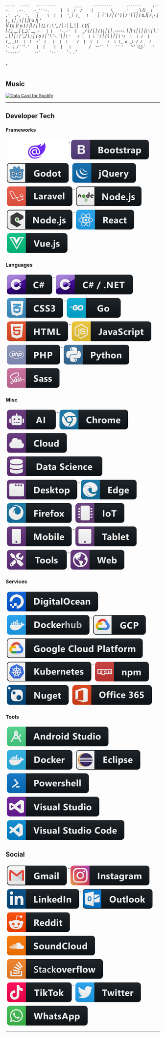 `
.--.   .--.   .-------.        ____     .-------.      ,-----.     ,---.   .--.   .-_'''-.    
|  | _/  /    |  _ _   \     .'  __ `.  \  _(`)_ \   .'  .-,  '.   |    \  |  |  '_( )_   \   
| (`' ) /     | ( ' )  |    /   '  \  \ | (_ o._)|  / ,-.|  \ _ \  |  ,  \ |  | |(_ o _)|  '  
|(_ ()_)      |(_ o _) /    |___|  /  | |  (_,_) / ;  \  '_ /  | : |  |\_ \|  | . (_,_)/___|  
| (_,_)   __  | (_,_).' __     _.-`   | |   '-.-'  |  _`,/ \ _/  | |  _( )_\  | |  |  .-----. 
|  |\ \  |  | |  |\ \  |  | .'   _    | |   |      : (  '\_/ \   ; | (_ o _)  | '  \  '-   .' 
|  | \ `'   / |  | \ `'   / |  _( )_  | |   |       \ `"/  \  ) /  |  (_,_)\  |  \  `-'`   |  
|  |  \    /  |  |  \    /  \ (_ o _) / /   )        '. \_/``".'   |  |    |  |   \        /  
`--'   `'-'   ''-'   `'-'    '.(_,_).'  `---'          '-----'     '--'    '--'    `'-...-'   
                                                                                              

`
---
## Music
<a href="https://data-card-for-spotify.herokuapp.com/card?user_id=58kq2cy2t6kn1peef0dx2axin&show_border=true">
  <img src="https://data-card-for-spotify.herokuapp.com/api/card?user_id=58kq2cy2t6kn1peef0dx2axin&show_border=true" alt="Data Card for Spotify">
</a>

---

## Developer Tech

### Frameworks 

<p align="left">
<a href="#">
    <img src="svg/dev/frameworks/blazor.svg" alt="Blazor" style="vertical-align:top; margin:6px 4px">
  </a>  

   <a href="#">
    <img src="svg/dev/frameworks/bootstrap.svg" alt="bootstrap" style="vertical-align:top; margin:6px 4px">
  </a>  

   <a href="#">
    <img src="svg/dev/frameworks/godot.svg" alt="godot" style="vertical-align:top; margin:6px 4px">
  </a>  

  
  <a href="#">
    <img src="svg/dev/frameworks/jquery.svg" alt="jquery" style="vertical-align:top; margin:6px 4px">
  </a>  


  <a href="#">
    <img src="svg/dev/frameworks/laravel.svg" alt="laravel" style="vertical-align:top; margin:6px 4px">
  </a>  


  <a href="#">
    <img src="svg/dev/frameworks/nodejs.svg" alt="nodejs" style="vertical-align:top; margin:6px 4px">
  </a>  

  <a href="#">
    <img src="svg/dev/frameworks/nodejs_larger.svg" alt="nodejs_larger" style="vertical-align:top; margin:6px 4px">
  </a>  
 


  <a href="#">
    <img src="svg/dev/frameworks/react.svg" alt="react" style="vertical-align:top; margin:6px 4px">
  </a>  


  <a href="#">
    <img src="svg/dev/frameworks/vue.svg" alt="vue" style="vertical-align:top; margin:6px 4px">
  </a>  


</p>

### Languages 

<p align="left">
  <a href="#">
    <img src="svg/dev/languages/csharp.svg" alt="csharp" style="vertical-align:top; margin:6px 4px">
  </a>  

   <a href="#">
    <img src="svg/dev/languages/csharp_dotnet.svg" alt="csharp_dotnet" style="vertical-align:top; margin:6px 4px">
  </a>  

  <a href="#">
    <img src="svg/dev/languages/css3.svg" alt="css3" style="vertical-align:top; margin:6px 4px">
  </a>  

  <a href="#">
    <img src="svg/dev/languages/go.svg" alt="go" style="vertical-align:top; margin:6px 4px">
  </a>  


  <a href="#">
    <img src="svg/dev/languages/html.svg" alt="html" style="vertical-align:top; margin:6px 4px">
  </a>  


  <a href="#">
    <img src="svg/dev/languages/js.svg" alt="js" style="vertical-align:top; margin:6px 4px">
  </a>  

  <a href="#">
    <img src="svg/dev/languages/php.svg" alt="php" style="vertical-align:top; margin:6px 4px">
  </a>  

  <a href="#">
    <img src="svg/dev/languages/python.svg" alt="python" style="vertical-align:top; margin:6px 4px">
  </a>  

  <a href="#">
    <img src="svg/dev/languages/sass.svg" alt="sass" style="vertical-align:top; margin:6px 4px">
  </a>  




</p>

### Misc
<p align="left">
  <a href="#">
    <img src="svg/dev/misc/ai.svg" alt="ai" style="vertical-align:top; margin:6px 4px">
  </a>  

   <a href="#">
    <img src="svg/dev/misc/chrome.svg" alt="chrome" style="vertical-align:top; margin:6px 4px">
  </a>  

   <a href="#">
    <img src="svg/dev/misc/cloud.svg" alt="cloud" style="vertical-align:top; margin:6px 4px">
  </a>  

   <a href="#">
    <img src="svg/dev/misc/datascience.svg" alt="datascience" style="vertical-align:top; margin:6px 4px">
  </a>  

   <a href="#">
    <img src="svg/dev/misc/desktop.svg" alt="desktop" style="vertical-align:top; margin:6px 4px">
  </a>  

   <a href="#">
    <img src="svg/dev/misc/edge.svg" alt="edge" style="vertical-align:top; margin:6px 4px">
  </a>  

   <a href="#">
    <img src="svg/dev/misc/firefox.svg" alt="firefox" style="vertical-align:top; margin:6px 4px">
  </a>  

 
   <a href="#">
    <img src="svg/dev/misc/iot.svg" alt="iot" style="vertical-align:top; margin:6px 4px">
  </a>  

   <a href="#">
    <img src="svg/dev/misc/mobile.svg" alt="mobile" style="vertical-align:top; margin:6px 4px">
  </a>  

  

  <a href="#">
    <img src="svg/dev/misc/tablet.svg" alt="tablet" style="vertical-align:top; margin:6px 4px">
  </a>  

   <a href="#">
    <img src="svg/dev/misc/tools.svg" alt="tools" style="vertical-align:top; margin:6px 4px">
  </a>  

  


   <a href="#">
    <img src="svg/dev/misc/web.svg" alt="web" style="vertical-align:top; margin:6px 4px">
  </a>  

</p>

### Services 
<p align="left">


  <a href="#">
    <img src="svg/dev/services/digitalocean.svg" alt="digitalocean" style="vertical-align:top; margin:6px 4px">
  </a> 

  <a href="#">
    <img src="svg/dev/services/dockerhub.svg" alt="dockerhub" style="vertical-align:top; margin:6px 4px">
  </a> 


  <a href="#">
    <img src="svg/dev/services/gcp.svg" alt="gcp" style="vertical-align:top; margin:6px 4px">
  </a> 

  <a href="#">
    <img src="svg/dev/services/google_cloud_platform.svg" alt="google_cloud_platform" style="vertical-align:top; margin:6px 4px">
  </a> 


  <a href="#">
    <img src="svg/dev/services/kubernetes.svg" alt="kubernetes" style="vertical-align:top; margin:6px 4px">
  </a> 


  <a href="#">
    <img src="svg/dev/services/npm.svg" alt="npm" style="vertical-align:top; margin:6px 4px">
  </a> 

  <a href="#">
    <img src="svg/dev/services/nuget.svg" alt="nuget" style="vertical-align:top; margin:6px 4px">
  </a> 

  <a href="#">
    <img src="svg/dev/services/office_365.svg" alt="office 365" style="vertical-align:top; margin:6px 4px">
  </a> 

  
</p>


### Tools  
<p align="left">
  <a href="#">
    <img src="svg/dev/tools/android_studio.svg" alt="android_studio" style="vertical-align:top; margin:6px 4px">
  </a> 

  <a href="#">
    <img src="svg/dev/tools/docker.svg" alt="docker" style="vertical-align:top; margin:6px 4px">
  </a> 


  <a href="#">
    <img src="svg/dev/tools/eclipse.svg" alt="eclipse" style="vertical-align:top; margin:6px 4px">
  </a> 

  

  <a href="#">
    <img src="svg/dev/tools/powershell.svg" alt="powershell" style="vertical-align:top; margin:6px 4px">
  </a> 


  <a href="#">
    <img src="svg/dev/tools/visualstudio.svg" alt="visualstudio" style="vertical-align:top; margin:6px 4px">
  </a> 

  <a href="#">
    <img src="svg/dev/tools/visualstudio_code.svg" alt="visualstudio_code" style="vertical-align:top; margin:6px 4px">
  </a> 




</p>

## Social 
<p align="left">


  <a href="#">
    <img src="svg/social/gmail.svg" alt="gmail" style="vertical-align:top; margin:6px 4px">
  </a>  

  <a href="#">
    <img src="svg/social/instagram.svg" alt="instagram" style="vertical-align:top; margin:6px 4px">
  </a>  

  <a href="#">
    <img src="svg/social/linkedin.svg" alt="linkedin" style="vertical-align:top; margin:6px 4px">
  </a>  



  <a href="#">
    <img src="svg/social/outlook.svg" alt="outlook" style="vertical-align:top; margin:6px 4px">
  </a>  


  <a href="#">
    <img src="svg/social/reddit.svg" alt="reddit" style="vertical-align:top; margin:6px 4px">
  </a>  

 

  <a href="#">
    <img src="svg/social/soundcloud.svg" alt="soundcloud" style="vertical-align:top; margin:6px 4px">
  </a>  

<a href="#">
    <img src="svg/social/stackoverflow.svg" alt="stackoverflow" style="vertical-align:top; margin:6px 4px">
  </a>  
     <a href="#">
    <img src="svg/social/tiktok.svg" alt="tiktok" style="vertical-align:top; margin:6px 4px">
  </a>   
   <a href="#">
    <img src="svg/social/twitter.svg" alt="twitter" style="vertical-align:top; margin:6px 4px">
  </a>   
   <a href="#">
    <img src="svg/social/whatsapp.svg" alt="whatsapp" style="vertical-align:top; margin:6px 4px">
  </a>  

</p>

--- 

